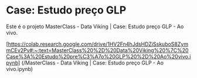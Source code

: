 # Case: Estudo preço GLP
Este é o projeto MasterClass - Data Viking | Case: Estudo preço GLP - Ao vivo.

[https://colab.research.google.com/drive/1HV2Fn4hJdsHDZiSskuboS8ZymmCEv2Pv#:~:text=MasterClass%20%2D%20Data%20Viking%20%7C%20Case%3A%20Estudo%20pre%C3%A7o%20GLP%20%2D%20Ao%20vivo.ipynb] (/MasterClass - Data Viking | Case: Estudo preço GLP - Ao vivo.ipynb)
